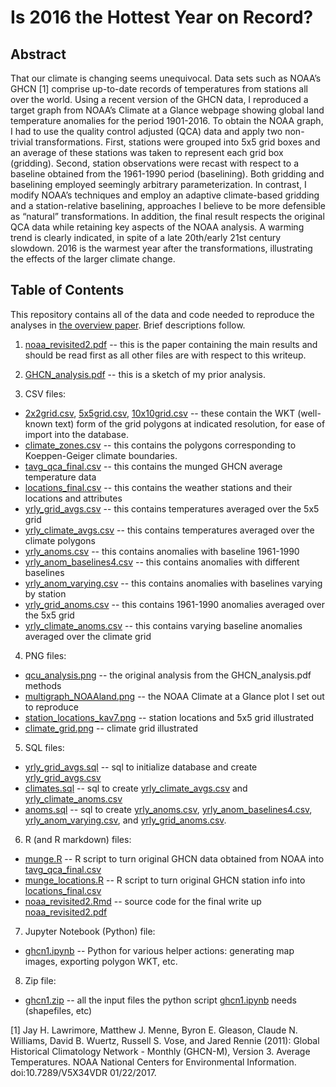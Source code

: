 # Is 2016 the Hottest Year on Record?

## Abstract
That our climate is changing seems unequivocal. Data sets such as NOAA’s GHCN [1] comprise up-to-date records of temperatures from stations all over the world. Using a recent version of the GHCN data, I reproduced a target graph from NOAA’s Climate at a Glance webpage showing global land temperature anomalies for the period 1901-2016. To obtain the NOAA graph, I had to use the quality control adjusted (QCA) data and apply two non-trivial transformations. First, stations were grouped into 5x5 grid boxes and an average of these stations was taken to represent each grid box (gridding). Second, station observations were recast with respect to a baseline obtained from the 1961-1990 period (baselining). Both gridding and baselining employed seemingly arbitrary parameterization. In contrast, I modify NOAA’s techniques and employ an adaptive climate-based gridding and a station-relative baselining, approaches I believe to be more defensible as “natural” transformations. In addition, the final result respects the original QCA data while retaining key aspects of the NOAA analysis. A warming trend is clearly indicated, in spite of a late 20th/early 21st century slowdown. 2016 is the warmest year after the transformations, illustrating the effects of the larger climate change.

## Table of Contents
This repository contains all of the data and code needed to reproduce the analyses in [the overview paper](noaa_revisited2.pdf). Brief descriptions follow.

1. [noaa_revisited2.pdf](noaa_revisited2.pdf) -- this is the paper containing the main results and should be read first as all other files are with respect to this writeup.

2. [GHCN_analysis.pdf](GHCN_analysis.pdf) -- this is a sketch of my prior analysis.

3. CSV files:
  * [2x2grid.csv](2x2grid.csv), [5x5grid.csv](5x5grid.csv), [10x10grid.csv](10x10grid.csv) -- these contain the WKT (well-known text) form of the grid polygons at indicated resolution, for ease of import into the database.
  * [climate_zones.csv](climate_zones.csv) -- this contains the polygons corresponding to Koeppen-Geiger climate boundaries.
  * [tavg_qca_final.csv](tavg_qca_final.csv) -- this contains the munged GHCN average temperature data
  * [locations_final.csv](locations.csv) -- this contains the weather stations and their locations and attributes
  * [yrly_grid_avgs.csv](yrly_grid_avgs.csv) -- this contains temperatures averaged over the 5x5 grid
  * [yrly_climate_avgs.csv](yrly_climate_avgs.csv) -- this contains temperatures averaged over the climate polygons
  * [yrly_anoms.csv](yrly_anoms.csv) -- this contains anomalies with baseline 1961-1990
  * [yrly_anom_baselines4.csv](yrly_anom_baselines4.csv) -- this contains anomalies with different baselines
  * [yrly_anom_varying.csv](yrly_anom_varying.csv) -- this contains anomalies with baselines varying by station
  * [yrly_grid_anoms.csv](yrly_grid_anoms.csv) -- this contains 1961-1990 anomalies averaged over the 5x5 grid
  * [yrly_climate_anoms.csv](yrly_climate_anoms.csv) -- this contains varying baseline anomalies averaged over the climate grid
  
4. PNG files:
  * [qcu_analysis.png](qcu_analysis.png) -- the original analysis from the GHCN_analysis.pdf methods
  * [multigraph_NOAAland.png](multigraph_NOAAland.png) -- the NOAA Climate at a Glance plot I set out to reproduce
  * [station_locations_kav7.png](station_locations_kav7.png) -- station locations and 5x5 grid illustrated
  * [climate_grid.png](climate_grid.png) -- climate grid illustrated
  
5. SQL files:
  * [yrly_grid_avgs.sql](yrly_grid_avgs.sql) -- sql to initialize database and create [yrly_grid_avgs.csv](yrly_grid_avgs.csv)
  * [climates.sql](climates.sql) -- sql to create [yrly_climate_avgs.csv](yrly_climate_avgs.csv) and [yrly_climate_anoms.csv](yrly_climate_anoms.csv)
  * [anoms.sql](anoms.sql) -- sql to create [yrly_anoms.csv](yrly_anoms.csv), [yrly_anom_baselines4.csv](yrly_anom_baselines4.csv), [yrly_anom_varying.csv](yrly_anom_varying.csv), and [yrly_grid_anoms.csv](yrly_grid_anoms.csv).
  
6. R (and R markdown) files:
  * [munge.R](munge.R) -- R script to turn original GHCN data obtained from NOAA into [tavg_qca_final.csv](tavg_qca_final.csv)
  * [munge_locations.R](munge_locations.R) -- R script to turn original GHCN station info into [locations_final.csv](locations_final.csv)
  * [noaa_revisited2.Rmd](noaa_revisited2.Rmd) -- source code for the final write up [noaa_revisited2.pdf](noaa_revisited2.pdf)
  
7. Jupyter Notebook (Python) file:
  * [ghcn1.ipynb](ghcn1.ipynb) -- Python for various helper actions: generating map images, exporting polygon WKT, etc.
  
8. Zip file:
  * [ghcn1.zip](ghcnq.zip) -- all the input files the python script [ghcn1.ipynb](ghcn1.ipynb) needs (shapefiles, etc)

[1] Jay H. Lawrimore, Matthew J. Menne, Byron E. Gleason, Claude N. Williams, David B. Wuertz, Russell S. Vose, and Jared Rennie (2011): Global Historical Climatology Network - Monthly (GHCN-M), Version 3. Average Temperatures. NOAA National Centers for Environmental Information. doi:10.7289/V5X34VDR 01/22/2017.
